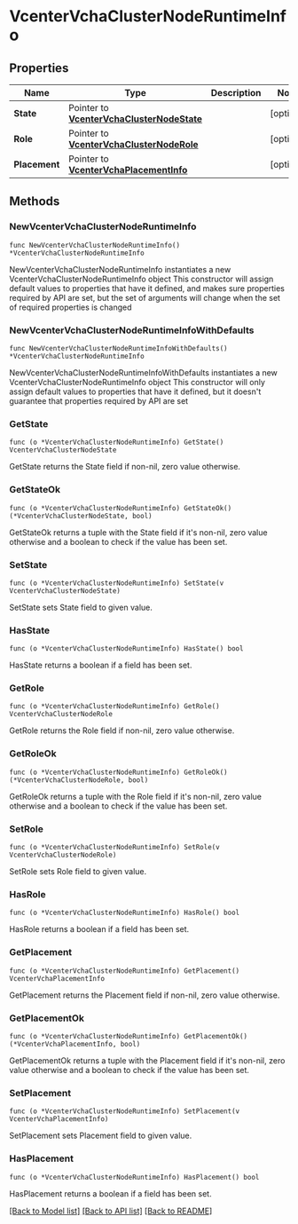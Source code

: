 # VcenterVchaClusterNodeRuntimeInfo

## Properties

Name | Type | Description | Notes
------------ | ------------- | ------------- | -------------
**State** | Pointer to [**VcenterVchaClusterNodeState**](VcenterVchaClusterNodeState.md) |  | [optional] 
**Role** | Pointer to [**VcenterVchaClusterNodeRole**](VcenterVchaClusterNodeRole.md) |  | [optional] 
**Placement** | Pointer to [**VcenterVchaPlacementInfo**](VcenterVchaPlacementInfo.md) |  | [optional] 

## Methods

### NewVcenterVchaClusterNodeRuntimeInfo

`func NewVcenterVchaClusterNodeRuntimeInfo() *VcenterVchaClusterNodeRuntimeInfo`

NewVcenterVchaClusterNodeRuntimeInfo instantiates a new VcenterVchaClusterNodeRuntimeInfo object
This constructor will assign default values to properties that have it defined,
and makes sure properties required by API are set, but the set of arguments
will change when the set of required properties is changed

### NewVcenterVchaClusterNodeRuntimeInfoWithDefaults

`func NewVcenterVchaClusterNodeRuntimeInfoWithDefaults() *VcenterVchaClusterNodeRuntimeInfo`

NewVcenterVchaClusterNodeRuntimeInfoWithDefaults instantiates a new VcenterVchaClusterNodeRuntimeInfo object
This constructor will only assign default values to properties that have it defined,
but it doesn't guarantee that properties required by API are set

### GetState

`func (o *VcenterVchaClusterNodeRuntimeInfo) GetState() VcenterVchaClusterNodeState`

GetState returns the State field if non-nil, zero value otherwise.

### GetStateOk

`func (o *VcenterVchaClusterNodeRuntimeInfo) GetStateOk() (*VcenterVchaClusterNodeState, bool)`

GetStateOk returns a tuple with the State field if it's non-nil, zero value otherwise
and a boolean to check if the value has been set.

### SetState

`func (o *VcenterVchaClusterNodeRuntimeInfo) SetState(v VcenterVchaClusterNodeState)`

SetState sets State field to given value.

### HasState

`func (o *VcenterVchaClusterNodeRuntimeInfo) HasState() bool`

HasState returns a boolean if a field has been set.

### GetRole

`func (o *VcenterVchaClusterNodeRuntimeInfo) GetRole() VcenterVchaClusterNodeRole`

GetRole returns the Role field if non-nil, zero value otherwise.

### GetRoleOk

`func (o *VcenterVchaClusterNodeRuntimeInfo) GetRoleOk() (*VcenterVchaClusterNodeRole, bool)`

GetRoleOk returns a tuple with the Role field if it's non-nil, zero value otherwise
and a boolean to check if the value has been set.

### SetRole

`func (o *VcenterVchaClusterNodeRuntimeInfo) SetRole(v VcenterVchaClusterNodeRole)`

SetRole sets Role field to given value.

### HasRole

`func (o *VcenterVchaClusterNodeRuntimeInfo) HasRole() bool`

HasRole returns a boolean if a field has been set.

### GetPlacement

`func (o *VcenterVchaClusterNodeRuntimeInfo) GetPlacement() VcenterVchaPlacementInfo`

GetPlacement returns the Placement field if non-nil, zero value otherwise.

### GetPlacementOk

`func (o *VcenterVchaClusterNodeRuntimeInfo) GetPlacementOk() (*VcenterVchaPlacementInfo, bool)`

GetPlacementOk returns a tuple with the Placement field if it's non-nil, zero value otherwise
and a boolean to check if the value has been set.

### SetPlacement

`func (o *VcenterVchaClusterNodeRuntimeInfo) SetPlacement(v VcenterVchaPlacementInfo)`

SetPlacement sets Placement field to given value.

### HasPlacement

`func (o *VcenterVchaClusterNodeRuntimeInfo) HasPlacement() bool`

HasPlacement returns a boolean if a field has been set.


[[Back to Model list]](../README.md#documentation-for-models) [[Back to API list]](../README.md#documentation-for-api-endpoints) [[Back to README]](../README.md)


